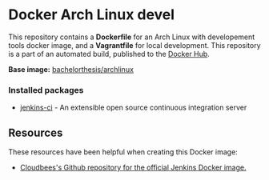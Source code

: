 # Docker Arch Linux devel

This repository contains a **Dockerfile** for an Arch Linux with developement tools docker image, and a **Vagrantfile** for local development. This repository is a part of an automated build, published to the [Docker Hub][docker_hub_repository].

**Base image:** [bachelorthesis/archlinux][docker_hub_base_image]

[docker_hub_repository]: https://registry.hub.docker.com/u/bachelorthesis/archlinux-devel/
[docker_hub_base_image]: https://registry.hub.docker.com/u/bachelorthesis/archlinux/

### Installed packages

* [jenkins-ci][jenkins-ci] - An extensible open source continuous integration server

[jenkins-ci]: https://www.archlinux.org/packages/community/any/jenkins/

## Resources

These resources have been helpful when creating this Docker image:

* [Cloudbees's Github repository for the official Jenkins Docker image.][github_repository_cloudbees_jenkins]

[github_repository_cloudbees_jenkins]: https://github.com/cloudbees/jenkins-ci.org-docker